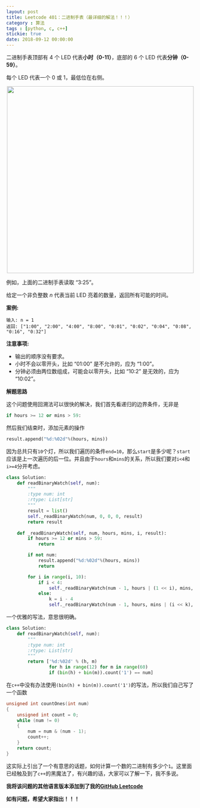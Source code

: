 ```yaml
---
layout: post
title: Leetcode 401：二进制手表（最详细的解法！！！）
category : 算法
tags : [python, c, c++]
stickie: true
date: 2018-09-12 00:00:00
---
```


二进制手表顶部有 4 个 LED 代表**小时（0-11）**，底部的 6 个 LED 代表**分钟（0-59）**。

每个 LED 代表一个 0 或 1，最低位在右侧。

<center class="half">
    <img src="https://upload.wikimedia.org/wikipedia/commons/8/8b/Binary_clock_samui_moon.jpg" width="500" hegiht="313">
</center>

例如，上面的二进制手表读取 “3:25”。

给定一个非负整数 *n* 代表当前 LED 亮着的数量，返回所有可能的时间。

**案例:**

```
输入: n = 1
返回: ["1:00", "2:00", "4:00", "8:00", "0:01", "0:02", "0:04", "0:08", "0:16", "0:32"]
```

**注意事项:**

- 输出的顺序没有要求。
- 小时不会以零开头，比如 “01:00” 是不允许的，应为 “1:00”。
- 分钟必须由两位数组成，可能会以零开头，比如 “10:2” 是无效的，应为 “10:02”。

**解题思路**

这个问题使用回溯法可以很快的解决，我们首先看递归的边界条件，无非是

```python
if hours >= 12 or mins > 59:
```

然后我们结束时，添加元素的操作

```python
result.append("%d:%02d"%(hours, mins))
```

因为总共只有`10`个灯，所以我们遍历的条件`end=10`，那么`start`是多少呢？`start`应该是上一次遍历的后一位。并且由于`hours`和`mins`的关系，所以我们要对`i<4`和`i>=4`分开考虑。

```python
class Solution:
    def readBinaryWatch(self, num):
        """
        :type num: int
        :rtype: List[str]
        """
        result = list()
        self._readBinaryWatch(num, 0, 0, 0, result)
        return result
    
    def _readBinaryWatch(self, num, hours, mins, i, result):
        if hours >= 12 or mins > 59:
            return 

        if not num:
            result.append("%d:%02d"%(hours, mins))
            return 

        for i in range(i, 10):
            if i < 4:
                self._readBinaryWatch(num - 1, hours | (1 << i), mins, i + 1, result)
            else:
                k = i - 4
                self._readBinaryWatch(num - 1, hours, mins | (i << k), i + 1, result)
```

一个优雅的写法，意思很明确。

```python
class Solution:
    def readBinaryWatch(self, num):
        """
        :type num: int
        :rtype: List[str]
        """
        return ['%d:%02d' % (h, m)
                for h in range(12) for m in range(60)
                if (bin(h) + bin(m)).count('1') == num]
```

在`c++`中没有办法使用`(bin(h) + bin(m)).count('1')`的写法，所以我们自己写了一个函数

```c++
unsigned int countOnes(int num)
{
    unsigned int count = 0;
    while (num != 0)
    {
        num = num & (num - 1);
        count++;
    }
    return count;
}
```

这实际上引出了一个有意思的话题，如何计算一个数的二进制有多少个`1`。这里面已经触及到了`c++`的黑魔法了，有兴趣的话，大家可以了解一下，我不多说。

**我将该问题的其他语言版本添加到了我的[GitHub Leetcode](https://github.com/luliyucoordinate/Leetcode)**

**如有问题，希望大家指出！！！**